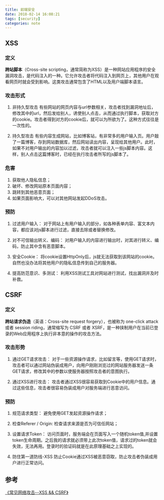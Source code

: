 ```yaml
---
title: 前端安全
date: 2018-02-14 16:08:21
tags: [security]
categories: note
---
```


## XSS

### 定义
**跨站脚本**（Cross-site scripting，通常简称为XSS）是一种网站应用程序的安全漏洞攻击，是代码注入的一种。它允许攻击者将代码注入到网页上，其他用户在观看网页时就会受到影响。这类攻击通常包含了HTML以及用户端脚本语言。

### 攻击形式

1. 非持久型攻击
有些网站的网页内容与url参数相关，攻击者找到漏洞地址后，修改其中的url，然后发给别人，诱使别人点击，从而通过执行脚本，获取对方的cookie。攻击者得到对方的cookie后，就可以为所欲为了。这种方式往往是一次性的。

2. 持久型攻击
有些内容生成网站，比如博客站，有非常多的用户输入页。用户敲了一篇博客，存到网站数据库，然后网站读出内容，呈现给其他用户。此时，如果不对用户输出的内容加以过滤，攻击者就可以注入一些js脚本内容。这样，别人点击这篇博客时，已经在执行攻击者所写的js脚本了。

### 危害

1. 获取他人隐私信息；
2. 破坏、修改网站原本页面内容；
3. 跳转到其他恶意页面；
4. 如果页面影响大，可以对其他网站发起DDoS攻击。

### 预防

1. 过滤用户输入：
对于网站上有用户输入的部分，如各种表单内容、富文本内容，都应该对js脚本进行过滤，直接去除或者替换修改。

2. 对不可信输出转义、编码：
对用户输入的内容进行输出时，对其进行转义、编码，防止其中含有恶意脚本。

3. 安全Cookie：
将cookie设置HttpOnly后，js就无法获取到该网站的cookie。自然也没办法将其他用户的隐私信息传到自己的服务器。

4. 提高防范意识、多测试：
利用XSS测试工具对网站进行测试，找出漏洞并及时补救。

## CSRF

### 定义
**跨站请求伪造**（英语：Cross-site request forgery），也被称为 one-click attack 或者 session riding，通常缩写为 CSRF 或者 XSRF，是一种挟制用户在当前已登录的Web应用程序上执行非本意的操作的攻击方法。

### 攻击形势

1. 通过GET请求攻击：
对于一些资源操作请求，比如留言等，使用GET请求时，攻击者可以通过网站伪装成用户，向用户刚刚浏览过的网站服务器发送一条GET请求，修改其中的参数以使服务器按照攻击者的意图执行。

2. 通过XSS进行攻击：
攻击者通过XSS很容易获取到Cookie中的用户信息。通过这些信息，攻击者很容易伪装成用户对服务端进行恶意访问。

### 预防

1. 规范请求类型：
避免使用GET发起资源操作请求；

2. 检查Referer / Origin:
检查请求来源是否为可信任网站；

3. 设置请求Token：
访问页面时，服务端会在页面写入一个随机token值,并设置token生命周期。之后我的请求就必须带上此次token值，请求过的token就会失效，无法再用。登录时的验证码就是在此原理基础之上实现的。

4. 防住第一道防线-XSS
防止Cookie通过XSS被恶意窃取，防止攻击者伪装成用户进行正常访问。

## 参考

[《常见网络攻击--XSS && CSRF》](https://segmentfault.com/a/1190000009514661)
